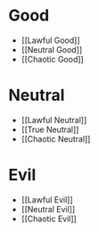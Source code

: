 # Good
- [[Lawful Good]]
- [[Neutral Good]]
- [[Chaotic Good]]
# Neutral
- [[Lawful Neutral]]
- [[True Neutral]]
- [[Chaotic Neutral]]
# Evil
- [[Lawful Evil]]
- [[Neutral Evil]]
- [[Chaotic Evil]]